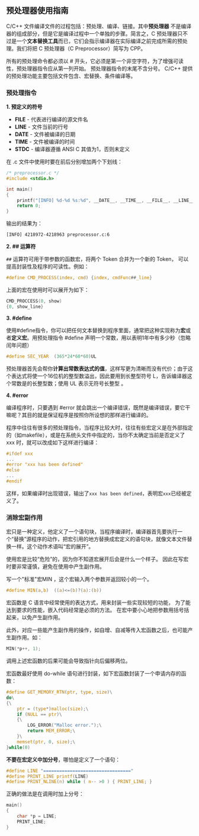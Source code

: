 ## 预处理器使用指南

C/C++ 文件编译文件的过程包括：预处理、编译、链接。其中**预处理器** 不是编译器的组成部分，但是它是编译过程中一个单独的步骤。简言之，C 预处理器只不过是一个**文本替换工具**而已，它们会指示编译器在实际编译之前完成所需的预处理。我们将把 C 预处理器（C Preprocessor）简写为 CPP。 

所有的预处理命令都必须以 # 开头，它必须是第一个非空字符，为了增强可读性，预处理器指令应从第一列开始。 预处理器指令的末尾不含分号。 C/C++ 提供的预处理功能主要包括文件包含、宏替换、条件编译等。

###  预处理指令

**1. 预定义的符号**

-   **FILE** -  代表进行编译的源文件名
-   **LINE** -  文件当前的行号
-   **DATE** -  文件被编译的日期 
-   **TIME** - 文件被编译的时间
-   **STDC** -  编译器遵循 ANSI C 其值为1，否则未定义

在 .c 文件中使用时要在前后分别增加两个下划线：

```c
/* preprocessor.c */
#include <stdio.h>

int main()
{
    printf("[INFO] %d-%d %s:%d", __DATE__, __TIME__, __FILE__, __LINE__);
    return 0;
}
```

输出的结果为：

```shell
[INFO] 4218972-4218963 preprocessor.c:6
```

**2. ## 运算符**

`##` 运算符可用于带参数的函数宏，将两个 Token 合并为一个新的 Token， 可以提高封装性及程序的可读性。例如：

```c
#define CMD_PROCESS(index, cmd) {index, cmdFunc##_line}
```

上面的宏在使用时可以展开为如下：

```c
CMD_PROCCESS(0, show)
{0, show_line}
```

**3. #define**

  使用#define指令，你可以把任何文本替换到程序里面，通常把这种实现称为**宏**或者**定义宏**。用预处理指令 #define 声明一个常数，用以表明1年中有多少秒（忽略闰年问题） 

```c
#define SEC_YEAR  (365*24*60*60)UL
```

预处理器首先会帮你**计算出常数表达式的值**，这样写更为清晰而没有代价；由于这个表达式将使一个16位机的整型数溢出，因此要用到长整型符号 L，告诉编译器这个常数是的长整型数；使用 UL   表示无符号长整型 。

**4. #error**

 编译程序时，只要遇到 #error 就会跳出一个编译错误，既然是编译错误，要它干嘛呢？其目的就是保证程序是按照你所设想的那样进行编译的。 

 程序中往往有很多的预处理指令，当程序比较大时，往往有些宏定义是在外部指定的（如makefile），或是在系统头文件中指定的，当你不太确定当前是否定义了 xxx 时，就可以改成如下这样进行编译：

```c
#ifdef xxx
...
#error "xxx has been defined"
#else
...
#endif
```

 这样，如果编译时出现错误，输出了`xxx has been defined`，表明宏`xxx`已经被定义了。 

### 消除宏副作用

宏只是一种定义，他定义了一个语句块，当程序编译时，编译器首先要执行一个“替换”源程序的动作，把宏引用的地方替换成宏定义的语句块，就像文本文件替换一样。这个动作术语叫“宏的展开”。

 使用宏是比较“危险”的，因为你不知道宏展开后会是什么一个样子。 因此在写宏时要非常谨慎，避免在使用中产生副作用。

写一个"标准"宏MIN ，这个宏输入两个参数并返回较小的一个。 

```c
#define MIN(a,b)  ((a)<=(b)?(a):(b))
```

宏函数是 C 语言中经常使用的表达方式，用来封装一些实现较短的功能， 为了能达到要求的性能，嵌入代码经常是必须的方法。  在宏中要小心地把参数用括号括起来，以免产生副作用。

此外，对应一些能产生副作用的操作，如自增、自减等传入宏函数之后，也可能产生副作用。如：

```c
MIN(*p++, 1);
```

调用上述宏函数的后果可能会导致指针向后偏移两位。

宏函数最好使用 do-while 语句进行封装，如下宏函数封装了一个申请内存的函数：

```c
#define GET_MEMORY_RTN(ptr, type, size)\
do\
{\
    ptr = (type*)malloc(size);\
    if (NULL == ptr)\
    {\
        LOG_ERROR("Malloc error.");\
        return MEM_ERROR;\
    }\
    memset(ptr, 0, size);\
}while(0)
```

**不要在宏定义中加分号**，哪怕是定义了一个语句：

```c
#define LINE "================================="
#define PRINT_LINE printf(LINE)
#define PRINT_NLINE(n) while ( n-- >0 ) { PRINT_LINE; }
```

正确的做法是在调用时加上分号：

```c
main()
{
	char *p = LINE;
	PRINT_LINE;
}
```



